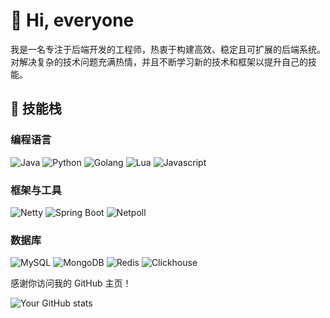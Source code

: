 <!--## Hi there 👋 -->

<!--
**ywengineer/ywengineer** is a ✨ _special_ ✨ repository because its `README.md` (this file) appears on your GitHub profile.

Here are some ideas to get you started:

- 🔭 I’m currently working on ...
- 🌱 I’m currently learning ...
- 👯 I’m looking to collaborate on ...
- 🤔 I’m looking for help with ...
- 💬 Ask me about ...
- 📫 How to reach me: ...
- 😄 Pronouns: ...
- ⚡ Fun fact: ...
-->
# 👋 Hi, everyone

我是一名专注于后端开发的工程师，热衷于构建高效、稳定且可扩展的后端系统。对解决复杂的技术问题充满热情，并且不断学习新的技术和框架以提升自己的技能。

## 🔧 技能栈
### 编程语言
![Java](https://img.shields.io/badge/Java-007396?style=for-the-badge&logo=java&logoColor=white)
![Python](https://img.shields.io/badge/Python-3776AB?style=for-the-badge&logo=python&logoColor=white)
![Golang](https://img.shields.io/badge/Go-00ADD8?style=for-the-badge&logo=go&logoColor=white)
![Lua](https://img.shields.io/badge/Lua-f79dc5?style=for-the-badge&logo=lua&logoColor=white)
![Javascript](https://img.shields.io/badge/Javascript-2a73c1?style=for-the-badge&logo=javascript&logoColor=white)

### 框架与工具
![Netty](https://img.shields.io/badge/Netty-092E20?style=for-the-badge&logo=Netty&logoColor=white)
![Spring Boot](https://img.shields.io/badge/Spring%20Boot-6DB33F?style=for-the-badge&logo=spring-boot&logoColor=white)
![Netpoll](https://img.shields.io/badge/Netpoll-662e83?style=for-the-badge&logo=Netpoll&logoColor=white)

### 数据库
![MySQL](https://img.shields.io/badge/MySQL-4479A1?style=for-the-badge&logo=mysql&logoColor=white)
![MongoDB](https://img.shields.io/badge/MongoDB-47A248?style=for-the-badge&logo=mongodb&logoColor=white)
![Redis](https://img.shields.io/badge/Redis-DC382D?style=for-the-badge&logo=redis&logoColor=white)
![Clickhouse](https://img.shields.io/badge/Clickhouse-50a35a?style=for-the-badge&logo=Clickhouse&logoColor=white)

感谢你访问我的 GitHub 主页！


![Your GitHub stats](https://github-readme-stats.vercel.app/api?username=ywengineer&show_icons=true&theme=radical)
